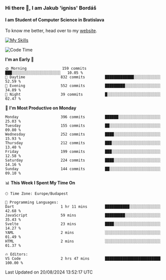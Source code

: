 ### Hi there 👋, I am Jakub 'igniss' Bordáš

#### I am Student of Computer Science in Bratislava
To know me better, head over to my [website](https://bordas.sk).

[![My Skills](https://skillicons.dev/icons?i=js,html,css,figma,svelte,java,kotlin,python,postgresql,typescript,nest,nodejs)](https://bordas.sk)


<!--START_SECTION:waka-->
![Code Time](http://img.shields.io/badge/Code%20Time-1%2C496%20hrs%2020%20mins-blue)

**I'm an Early 🐤** 

```text
🌞 Morning                159 commits         ███░░░░░░░░░░░░░░░░░░░░░░   10.05 % 
🌆 Daytime                832 commits         █████████████░░░░░░░░░░░░   52.59 % 
🌃 Evening                552 commits         █████████░░░░░░░░░░░░░░░░   34.89 % 
🌙 Night                  39 commits          █░░░░░░░░░░░░░░░░░░░░░░░░   02.47 % 
```
📅 **I'm Most Productive on Monday** 

```text
Monday                   396 commits         ██████░░░░░░░░░░░░░░░░░░░   25.03 % 
Tuesday                  155 commits         ██░░░░░░░░░░░░░░░░░░░░░░░   09.80 % 
Wednesday                252 commits         ████░░░░░░░░░░░░░░░░░░░░░   15.93 % 
Thursday                 212 commits         ███░░░░░░░░░░░░░░░░░░░░░░   13.40 % 
Friday                   199 commits         ███░░░░░░░░░░░░░░░░░░░░░░   12.58 % 
Saturday                 224 commits         ████░░░░░░░░░░░░░░░░░░░░░   14.16 % 
Sunday                   144 commits         ██░░░░░░░░░░░░░░░░░░░░░░░   09.10 % 
```


📊 **This Week I Spent My Time On** 

```text
🕑︎ Time Zone: Europe/Budapest

💬 Programming Languages: 
Dart                     1 hr 11 mins        ███████████░░░░░░░░░░░░░░   42.68 % 
JavaScript               59 mins             █████████░░░░░░░░░░░░░░░░   35.43 % 
Svelte                   23 mins             ████░░░░░░░░░░░░░░░░░░░░░   14.27 % 
YAML                     2 mins              ░░░░░░░░░░░░░░░░░░░░░░░░░   01.49 % 
HTML                     2 mins              ░░░░░░░░░░░░░░░░░░░░░░░░░   01.37 % 

🔥 Editors: 
VS Code                  2 hrs 47 mins       █████████████████████████   100.00 % 
```


 Last Updated on 20/08/2024 13:52:17 UTC
<!--END_SECTION:waka-->
